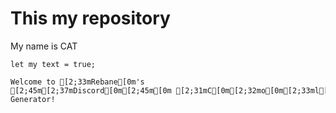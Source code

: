 # This my repository
My name is CAT

```
let my text = true;
```
```ansi
Welcome to [2;33mRebane[0m's [2;45m[2;37mDiscord[0m[2;45m[0m [2;31mC[0m[2;32mo[0m[2;33ml[0m[2;34mo[0m[2;35mr[0m[2;36me[0m[2;37md[0m Text Generator!
```
